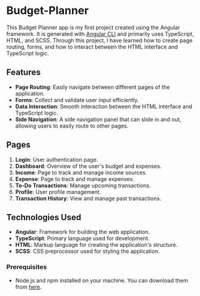 # Budget-Planner

This Budget Planner app is my first project created using the Angular framework. It is generated with [Angular CLI](https://cli.angular.io/) and primarily uses TypeScript, HTML, and SCSS. Through this project, I have learned how to create page routing, forms, and how to interact between the HTML interface and TypeScript logic.


## Features

- **Page Routing**: Easily navigate between different pages of the application.
- **Forms**: Collect and validate user input efficiently.
- **Data Interaction**: Smooth interaction between the HTML interface and TypeScript logic.
- **Side Navigation**: A side navigation panel that can slide in and out, allowing users to easily route to other pages.

## Pages

1. **Login**: User authentication page.
2. **Dashboard**: Overview of the user's budget and expenses.
3. **Income**: Page to track and manage income sources.
4. **Expense**: Page to track and manage expenses.
5. **To-Do Transactions**: Manage upcoming transactions.
6. **Profile**: User profile management.
7. **Transaction History**: View and manage past transactions.

## Technologies Used

- **Angular**: Framework for building the web application.
- **TypeScript**: Primary language used for development.
- **HTML**: Markup language for creating the application's structure.
- **SCSS**: CSS preprocessor used for styling the application.

### Prerequisites

- Node.js and npm installed on your machine. You can download them from [here](https://nodejs.org/).
